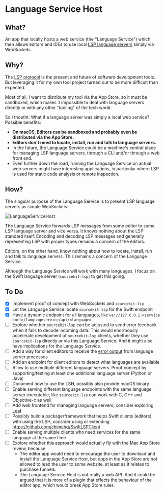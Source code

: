 # Language Service Host

## What?

An app that locally hosts a web service (the "Language Service") which then allows editors and IDEs to use local [LSP language servers](https://langserver.org) simply via WebSockets.

## Why?

The [LSP protocol](https://microsoft.github.io/language-server-protocol/) is the present and future of software development tools. But leveraging it for my own tool project turned out to be more difficult than expected. 

Most of all, I want to distribute my tool via the App Store, so it must be sandboxed, which makes it impossible to deal with language servers directly or with any other "tooling" of the tech world.

So I thoutht: What if a language server was simply a local web service? Possible benefits:

* **On macOS, Editors can be sandboxed and probably even be distributed via the App Store.**
* **Editors don't need to locate, install, run and talk to language servers.**
* In the future, the Language Service could be a machine's central place for managing LSP language servers, through a CLI and/or through a web front end.
* Even further down the road, running the Language Service on actual web servers might have interesting applications, in particular where LSP is used for static code analysis or remote inspection.

## How?

The singular purpose of the Language Service is to present LSP language servers as simple WebSockets:

![LanguageServiceHost](https://raw.githubusercontent.com/flowtoolz/LanguageServiceHost/master/Documentation/language_service_host_idea.jpg)

The Language Service forwards LSP messages from some editor to some LSP language server and vice versa. It knows nothing about the LSP standard itself. Encoding and decoding LSP messages and generally representing LSP with proper types remains a concern of the editors. 

Editors, on the other hand, know nothing about how to locate, install, run and talk to language servers. This remains a concern of the Language Service.

Although the Language Service will work with many languages, I focus on the Swift language server (`sourcekit-lsp`) to get this going.

## To Do

* [x] Implement proof of concept with WebSockets and `sourcekit-lsp`
* [x] Let the Language Service locate `sourcekit-lsp` for the Swift endpoint
* [x] Have a dynamic endpoint for all languages, like `ws://127.0.0.1:<service port>/languageservice/api/<language>`
* [ ] Explore whether `sourcekit-lsp` can be adjusted to send error feedback when it fails to decode incoming data. This would enormously accelerate development of  `sourcekit-lsp` clients, whether they use `sourcekit-lsp` directly or via this Language Service. And it might also have implications for the Language Service.
* [ ] Add a way for client editors to receive the [error output](https://en.wikipedia.org/wiki/Standard_streams#Standard_error_(stderr)) from language server processes
* [ ] Add an endpoint for client editors to detect what languages are available
* [ ] Allow to use multiple different language servers. Proof concept by supporting/testing at least one additional language server (Python or Java)
* [ ] Document how to use the LSH, possibly also provide macOS binary
* [ ] Enable serving different language endpoints with the same language server executable, like `sourcekit-lsp` can work with C, C++ and Objective-c as well.
* [ ] Add web frontend for managing language servers, consider exploring [Leaf](https://github.com/vapor/leaf)
* [ ] Possibly build a package/framework that helps Swift clients (editors) with using the LSH, consider using or extending <https://github.com/chimehq/SwiftLSPClient>
* [ ] Enable serving multiple clients who need services for the same language at the same time
* [ ] Explore whether this approach would actually fly with the Mac App Store review, because:
  * The editor app would need to encourage the user to download and install the Language Service Host, but apps in the App Store are not allowed to lead the user to some website, at least as it relates to purchase funnels.
  * The Language Service Host is not really a web API. And it could be argued that it is more of a plugin that effects the behaviour of the editor app, which would break App Store rules.
